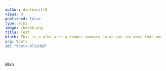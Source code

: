 ```yaml
---
author: danleavitt0
views: 0
published: false
type: wiki
image: /bokeh.png
title: Test
blurb: This is a wiki with a longer summary so we can see what that would look like. It is funny how many words I have to type to fill up 140
org: 9dots
id: "9dots-Ol3iHBd"

---
```


Blah
